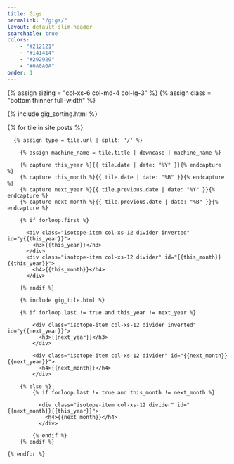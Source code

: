 ```yaml
---
title: Gigs
permalink: "/gigs/"
layout: default-slim-header
searchable: true
colors: 
    - "#212121"
    - "#141414"
    - "#292929"
    - "#0A0A0A"
order: 1
---
```


<div class="tiles container-fluid gigs">

  {% assign sizing = "col-xs-6 col-md-4 col-lg-3" %}
  {% assign class = "bottom thinner full-width" %}

  {% include gig_sorting.html %}

  <div class="row sorted-tiles">
    {% for tile in site.posts %}

      {% assign type = tile.url | split: '/' %}

        {% assign machine_name = tile.title | downcase | machine_name %}

        {% capture this_year %}{{ tile.date | date: "%Y" }}{% endcapture %}
        {% capture this_month %}{{ tile.date | date: "%B" }}{% endcapture %}
        {% capture next_year %}{{ tile.previous.date | date: "%Y" }}{% endcapture %}
        {% capture next_month %}{{ tile.previous.date | date: "%B" }}{% endcapture %}

        {% if forloop.first %}

          <div class="isotope-item col-xs-12 divider inverted" id="y{{this_year}}">
            <h3>{{this_year}}</h3>
          </div>
          <div class="isotope-item col-xs-12 divider" id="{{this_month}}{{this_year}}">
            <h4>{{this_month}}</h4>
          </div>

        {% endif %}

        {% include gig_tile.html %}

        {% if forloop.last != true and this_year != next_year %}

            <div class="isotope-item col-xs-12 divider inverted" id="y{{next_year}}">
              <h3>{{next_year}}</h3>
            </div>

            <div class="isotope-item col-xs-12 divider" id="{{next_month}}{{next_year}}">
              <h4>{{next_month}}</h4>
            </div>

        {% else %}    
            {% if forloop.last != true and this_month != next_month %}
            
              <div class="isotope-item col-xs-12 divider" id="{{next_month}}{{this_year}}">
                <h4>{{next_month}}</h4>
              </div>

            {% endif %}
        {% endif %}

    {% endfor %}
  </div>
</div>

